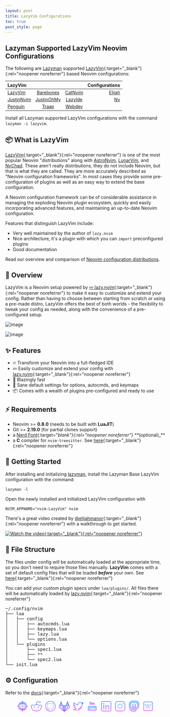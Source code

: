 ```yaml
---
layout: post
title: LazyVim Configurations
toc: true
post_style: page
---
```


<h2>Lazyman Supported LazyVim Neovim Configurations</h2>

The following are [Lazyman](https://lazyman.dev) supported
[LazyVim](https://lazyvim.org){:target="_blank"}{:rel="noopener noreferrer"}
based Neovim configurations:

| LazyVim |        |        | Configurations |
| :------ | :----: | :----: | -------------: |
| [LazyVim](https://lazyvim.lazyman.dev/posts/LazyVim) | [Barebones](https://lazyvim.lazyman.dev/posts/Barebones) | [CatNvim](https://lazyvim.lazyman.dev/posts/CatNvim) | [Elijah](https://lazyvim.lazyman.dev/posts/Elijah) |
| [JustinNvim](https://lazyvim.lazyman.dev/posts/JustinNvim) | [JustinOhMy](https://lazyvim.lazyman.dev/posts/JustinOhMy) | [LazyIde](https://lazyvim.lazyman.dev/posts/LazyIde) | [Nv](https://lazyvim.lazyman.dev/posts/Nv) |
| [Penguin](https://lazyvim.lazyman.dev/posts/Penguin) | [Traap](https://lazyvim.lazyman.dev/posts/Traap) | [Webdev](https://lazyvim.lazyman.dev/posts/Webdev) | |

Install all Lazyman supported LazyVim configurations with the command `lazyman -i lazyvim`.

## 📦 What is LazyVim

[LazyVim](https://lazyvim.org){:target="_blank"}{:rel="noopener noreferrer"}
is one of the most popular Neovim "distributions"
along with [AstroNvim](https://astronvim.lazyman.dev),
[LunarVim](https://lunarvim.lazyman.dev), and
[NvChad](https://nvchad.lazyman.dev). These aren't really distributions,
they do not include Neovim, but that is what they are called. They are more
accurately described as "Neovim configuration frameworks". In most cases they
provide some pre-configuration of plugins as well as an easy way to extend
the base configuration.

A Neovim configuration framework can be of considerable assistance in managing
the exploding Neovim plugin ecosystem, quickly and easily incorporating
advanced features, and maintaining an up-to-date Neovim configuration.

Features that distinguish LazyVim include:

- Very well maintained by the author of `lazy.nvim`
- Nice architecture, it's a plugin with which you can `import` preconfigured plugins
- Good documentation

Read our overview and comparison of
[Neovim configuration distributions](https://lazyman.dev/posts/Configuration-Distributions).

## 🌟 Overview

LazyVim is a Neovim setup powered by
[💤 lazy.nvim](https://github.com/folke/lazy.nvim){:target="_blank"}{:rel="noopener noreferrer"}
to make it easy to customize and extend your config.
Rather than having to choose between starting from scratch or using a
pre-made distro, LazyVim offers the best of both worlds - the flexibility
to tweak your config as needed, along with the convenience of a pre-configured setup.

![image](https://user-images.githubusercontent.com/292349/211285846-0b7bb3bf-0462-4029-b64c-4ee1d037fc1c.png)

![image](https://user-images.githubusercontent.com/292349/213447056-92290767-ea16-430c-8727-ce994c93e9cc.png)

## ✨ Features

- 🔥 Transform your Neovim into a full-fledged IDE
- 💤 Easily customize and extend your config with [lazy.nvim](https://github.com/folke/lazy.nvim){:target="_blank"}{:rel="noopener noreferrer"}
- 🚀 Blazingly fast
- 🧹 Sane default settings for options, autocmds, and keymaps
- 📦 Comes with a wealth of plugins pre-configured and ready to use

## ⚡️ Requirements

- Neovim >= **0.8.0** (needs to be built with **LuaJIT**)
- Git >= **2.19.0** (for partial clones support)
- a [Nerd Font](https://www.nerdfonts.com/){:target="_blank"}{:rel="noopener noreferrer"} **_(optional)_**
- a **C** compiler for `nvim-treesitter`. See [here](https://github.com/nvim-treesitter/nvim-treesitter#requirements){:target="_blank"}{:rel="noopener noreferrer"}

## 🚀 Getting Started

After installing and initializing [lazyman](https://lazyman.dev),
install the Lazyman Base LazyVim configuration with the command:

```shell
lazyman -l
```

Open the newly installed and initialized LazyVim configuration with

```shell
NVIM_APPNAME="nvim-LazyVim" nvim
```

There's a great video created by
[@elijahmanor](https://github.com/elijahmanor){:target="_blank"}{:rel="noopener noreferrer"}
with a walkthrough to get started.

[![Watch the video](https://img.youtube.com/vi/N93cTbtLCIM/hqdefault.jpg){:target="_blank"}{:rel="noopener noreferrer"}](https://www.youtube.com/watch?v=N93cTbtLCIM)

## 📂 File Structure

The files under config will be automatically loaded at the appropriate time,
so you don't need to require those files manually.
**LazyVim** comes with a set of default config files that will be loaded
**_before_** your own. See [here](https://github.com/LazyVim/LazyVim/tree/main/lua/lazyvim/config){:target="_blank"}{:rel="noopener noreferrer"}

You can add your custom plugin specs under `lua/plugins/`. All files there
will be automatically loaded by [lazy.nvim](https://github.com/folke/lazy.nvim){:target="_blank"}{:rel="noopener noreferrer"}

<pre>
~/.config/nvim
├── lua
│   ├── config
│   │   ├── autocmds.lua
│   │   ├── keymaps.lua
│   │   ├── lazy.lua
│   │   └── options.lua
│   └── plugins
│       ├── spec1.lua
│       ├── **
│       └── spec2.lua
└── init.lua
</pre>

## ⚙️  Configuration

Refer to the [docs](https://lazyvim.github.io){:target="_blank"}{:rel="noopener noreferrer"}

<div align="center">
  <p align="center">
    <a href="https://ronrecord.com" target="_blank" rel="noopener">
      <img align="center"
      style="width:40px;height:40px"
      alt="domain"
      src="https://raw.githubusercontent.com/doctorfree/doctorfree/master/icons/domain.png"
    /></a>
    <a href="https://www.reddit.com/user/No-Blackberry-3160" target="_blank" rel="noopener">
      <img align="center"
      style="width:40px;height:40px"
      alt="reddit"
      src="https://raw.githubusercontent.com/doctorfree/doctorfree/master/icons/reddit.png"
    /></a>
    <a href="https://github.com/doctorfree" target="_blank" rel="noopener">
      <img align="center"
      style="width:40px;height:40px"
      alt="github"
      src="https://raw.githubusercontent.com/doctorfree/doctorfree/master/icons/github.png"
    /></a>
    <a href="https://gitlab.com/doctorfree" target="_blank" rel="noopener">
      <img align="center"
      style="width:40px;height:40px"
      alt="gitlab"
      src="https://raw.githubusercontent.com/doctorfree/doctorfree/master/icons/gitlab.png"
    /></a>
    <a href="https://twitter.com/ronrecord" target="_blank" rel="noopener">
      <img align="center"
      style="width:40px;height:40px"
      alt="twitter"
      src="https://raw.githubusercontent.com/doctorfree/doctorfree/master/icons/twitter.png"
    /></a>
    <a href="https://youtube.com/c/doctorfree" target="_blank" rel="noopener">
      <img align="center"
      style="width:40px;height:40px"
      alt="youtube"
      src="https://raw.githubusercontent.com/doctorfree/doctorfree/master/icons/youtube.png"
    /></a>
    <a href="https://linkedin.com/in/ronrecord" target="_blank" rel="noopener">
      <img align="center"
      style="width:40px;height:40px"
      alt="linkedin"
      src="https://raw.githubusercontent.com/doctorfree/doctorfree/master/icons/linkedin.png"
    /></a>
    <a href="https://instagram.com/doctorfree" target="_blank" rel="noopener">
      <img align="center"
      style="width:40px;height:40px"
      alt="instagram"
      src="https://raw.githubusercontent.com/doctorfree/doctorfree/master/icons/instagram.png"
    /></a>
    <a href="https://noc.social/@doctorwhen" target="_blank" rel="noopener">
      <img align="center"
      style="width:40px;height:40px"
      alt="mastodon"
      src="https://raw.githubusercontent.com/doctorfree/doctorfree/master/icons/mastodon.png"
    /></a>
    <a href="https://en.wikipedia.org/wiki/User:Doctorfree" target="_blank" rel="noopener">
      <img align="center"
      style="width:40px;height:40px"
      alt="wikipedia"
      src="https://raw.githubusercontent.com/doctorfree/doctorfree/master/icons/wikipedia.png"
    /></a>
  </p>
</div>
